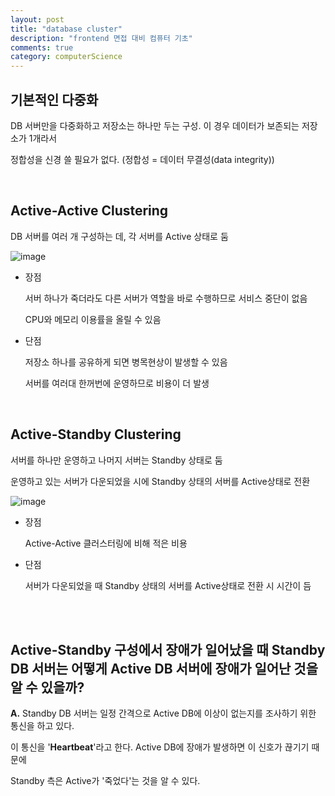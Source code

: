 ```yaml
---
layout: post
title: "database cluster"
description: "frontend 면접 대비 컴퓨터 기초"
comments: true
category: computerScience
---
```


## 기본적인 다중화

DB 서버만을 다중화하고 저장소는 하나만 두는 구성. 이 경우 데이터가 보존되는 저장소가 1개라서

정합성을 신경 쓸 필요가 없다. (정합성 = 데이터 무결성(data integrity))

<br/>

## Active-Active Clustering

DB 서버를 여러 개 구성하는 데, 각 서버를 Active 상태로 둠

![image](https://user-images.githubusercontent.com/49581472/107919074-1ad39a80-6fae-11eb-984b-6534d609ab7e.png)

- 장점

  서버 하나가 죽더라도 다른 서버가 역할을 바로 수행하므로 서비스 중단이 없음

  CPU와 메모리 이용률을 올릴 수 있음

- 단점

  저장소 하나를 공유하게 되면 병목현상이 발생할 수 있음

  서버를 여러대 한꺼번에 운영하므로 비용이 더 발생

<br/>

## Active-Standby Clustering

서버를 하나만 운영하고 나머지 서버는 Standby 상태로 둠

운영하고 있는 서버가 다운되었을 시에 Standby 상태의 서버를 Active상태로 전환

![image](https://user-images.githubusercontent.com/49581472/107919169-38086900-6fae-11eb-9d9a-480082e2d791.png)

- 장점

  Active-Active 클러스터링에 비해 적은 비용

- 단점

  서버가 다운되었을 때 Standby 상태의 서버를 Active상태로 전환 시 시간이 듬

<br/><br/>

## **Active-Standby 구성에서 장애가 일어났을 때 Standby DB 서버는 어떻게 Active DB 서버에 장애가 일어난 것을 알 수 있을까?**

**A.** Standby DB 서버는 일정 간격으로 Active DB에 이상이 없는지를 조사하기 위한 통신을 하고 있다.

이 통신을 '**Heartbeat**'라고 한다. Active DB에 장애가 발생하면 이 신호가 끊기기 때문에

Standby 측은 Active가 '죽었다'는 것을 알 수 있다.
